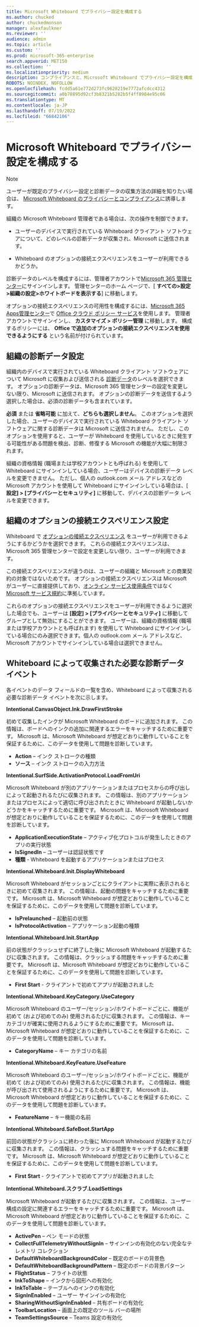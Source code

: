 ```yaml
---
title: Microsoft Whiteboard でプライバシー設定を構成する
ms.author: chucked
author: chuckedmonson
manager: alexfaulkner
ms.reviewer: ''
audience: admin
ms.topic: article
ms.custom: ''
ms.prod: microsoft-365-enterprise
search.appverid: MET150
ms.collection: ''
ms.localizationpriority: medium
description: コンプライアンスと、Microsoft Whiteboard でプライバシー設定を構成する方法について説明します。
ROBOTS: NOINDEX, NOFOLLOW
ms.openlocfilehash: fcdd5a61e772d273fc9620219e7772afcdcc4312
ms.sourcegitcommit: a0b78895d92cf3b8321b5282b5f4ff8984e95c06
ms.translationtype: MT
ms.contentlocale: ja-JP
ms.lasthandoff: 07/19/2022
ms.locfileid: "66842106"
---
```

# <a name="configure-privacy-settings-in-microsoft-whiteboard"></a>Microsoft Whiteboard でプライバシー設定を構成する

>[!NOTE]
> ユーザーが既定のプライバシー設定と診断データの収集方法の詳細を知りたい場合は、 [Microsoft Whiteboard のプライバシーとコンプライアンス](https://support.microsoft.com/office/privacy-and-compliance-ed9f0de9-71be-44c2-837d-e0f448660be1)に誘導します。

組織の Microsoft Whiteboard 管理者である場合は、次の操作を制御できます。

- ユーザーのデバイスで実行されている Whiteboard クライアント ソフトウェアについて、どのレベルの診断データが収集され、Microsoft に送信されます。

- Whiteboard のオプションの接続エクスペリエンスをユーザーが利用できるかどうか。

診断データのレベルを構成するには、管理者アカウントで[Microsoft 365 管理センター](https://docs.microsoft.com/microsoft-365/admin/admin-overview/admin-center-overview?view=o365-worldwide)にサインインします。 管理センターのホーム ページで、[ **すべての>設定>組織の設定>ホワイトボードを表示する**] に移動します。

オプションの接続エクスペリエンスの可用性を構成するには、[Microsoft 365 Apps管理センター](https://config.office.com)で [Office クラウド ポリシー サービス](https://docs.microsoft.com/deployoffice/admincenter/overview-office-cloud-policy-service)を使用します。 管理者アカウントでサインインし、 **カスタマイズ > ポリシー管理** に移動します。 構成するポリシーには、 **Office で追加のオプションの接続エクスペリエンスを使用できるようにする** という名前が付けられています。

## <a name="diagnostic-data-setting-for-your-organization"></a>組織の診断データ設定

組織内のデバイスで実行されている Whiteboard クライアント ソフトウェアについて Microsoft に収集および送信される [診断データ](https://support.microsoft.com/office/privacy-and-compliance-ed9f0de9-71be-44c2-837d-e0f448660be1#diagnostic_data)のレベルを選択できます。 オプションの診断データは、Microsoft 365 管理センターの設定を変更しない限り、Microsoft に送信されます。 オプションの診断データを送信するよう選択した場合は、必須の診断データも含まれています。

**必須** または **省略可能** に加えて、**どちらも選択しません**。 このオプションを選択した場合、ユーザーのデバイスで実行されている Whiteboard クライアント ソフトウェアに関する診断データは Microsoft に送信されません。 ただし、このオプションを使用すると、ユーザーが Whiteboard を使用しているときに発生する可能性がある問題を検出、診断、修復する Microsoft の機能が大幅に制限されます。

組織の資格情報 (職場または学校アカウントとも呼ばれる) を使用して Whiteboard にサインインしている場合、ユーザーはデバイスの診断データ レベルを変更できません。 ただし、個人の outlook.com メール アドレスなどの Microsoft アカウントを使用して Whiteboard にサインインしている場合は、[ **設定] > [プライバシーとセキュリティ]** に移動して、デバイスの診断データ レベルを変更できます。

## <a name="optional-connected-experiences-setting-for-your-organization"></a>組織のオプションの接続エクスペリエンス設定

Whiteboard で [オプションの接続エクスペリエンス](https://support.microsoft.com/office/privacy-and-compliance-ed9f0de9-71be-44c2-837d-e0f448660be1?storagetype=live#optional) をユーザーが利用できるようにするかどうかを選択できます。 これらの接続エクスペリエンスは、Microsoft 365 管理センターで設定を変更しない限り、ユーザーが利用できます。

この接続エクスペリエンスが違うのは、ユーザーの組織と Microsoft との商業契約の対象ではないためです。 オプションの接続エクスペリエンスは Microsoft がユーザーに直接提供しており、[オンライン サービス使用条件](https://www.microsoft.com/licensing/product-licensing/products)ではなく [Microsoft サービス規約](https://www.microsoft.com/servicesagreement)に準拠しています。

これらのオプションの接続エクスペリエンスをユーザーが利用できるように選択した場合でも、ユーザーは **[設定] > [プライバシーとセキュリティ]** に移動してグループとして無効にすることができます。 ユーザーは、組織の資格情報 (職場または学校アカウントとも呼ばれます) を使用して Whiteboard にサインインしている場合にのみ選択できます。個人の outlook.com メール アドレスなど、Microsoft アカウントでサインインしている場合は選択できません。

## <a name="required-diagnostic-data-events-collected-by-whiteboard"></a>Whiteboard によって収集された必要な診断データ イベント

各イベントのデータ フィールドの一覧を含め、Whiteboard によって収集される必要な診断データ イベントを次に示します。

**Intentional.CanvasObject.Ink.DrawFirstStroke**

初めて収集したインクが Microsoft Whiteboard のボードに追加されます。 この情報は、ボードへのインクの追加に関連するエラーをキャッチするために重要です。 Microsoft は、Microsoft Whiteboard が想定どおりに動作していることを保証するために、このデータを使用して問題を診断しています。

- **Action** – インク ストロークの種類
- **ソース** – インク ストロークの入力方法

**Intentional.SurfSide.ActivationProtocol.LoadFromUri**

Microsoft Whiteboard が別のアプリケーションまたはプロセスからの呼び出しによって起動されるたびに収集されます。 この情報は、別のアプリケーションまたはプロセスによって適切に呼び出されたときに Whiteboard が起動しないかどうかをキャッチするために重要です。 Microsoft は、Microsoft Whiteboard が想定どおりに動作していることを保証するために、このデータを使用して問題を診断しています。

- **ApplicationExecutionState** – アクティブ化プロトコルが発生したときのアプリの実行状態
- **IsSignedIn** – ユーザーは認証状態です
- **種類** - Whiteboard を起動するアプリケーションまたはプロセス

**Intentional.Whiteboard.Init.DisplayWhiteboard**

Microsoft Whiteboard がセッションごとにクライアントに実際に表示されるときに初めて収集されます。 この情報は、起動の問題をキャッチするために重要です。 Microsoft は、Microsoft Whiteboard が想定どおりに動作していることを保証するために、このデータを使用して問題を診断しています。

- **IsPrelaunched** – 起動前の状態
- **IsProtocolActivation** – アプリケーション起動の種類

**Intentional.Whiteboard.Init.StartApp**

前の状態がクラッシュせずに終了した後に Microsoft Whiteboard が起動するたびに収集されます。 この情報は、クラッシュする問題をキャッチするために重要です。 Microsoft は、Microsoft Whiteboard が想定どおりに動作していることを保証するために、このデータを使用して問題を診断しています。

- **First Start** - クライアントで初めてアプリが起動されました

**Intentional.Whiteboard.KeyCategory.UseCategory**

Microsoft Whiteboard のユーザー/セッション/ホワイトボードごとに、機能が初めて (および初めてのみ) 使用されるたびに収集されます。 この情報は、キー カテゴリが確実に使用されるようにするために重要です。 Microsoft は、Microsoft Whiteboard が想定どおりに動作していることを保証するために、このデータを使用して問題を診断しています。

- **CategoryName** – キー カテゴリの名前

**Intentional.Whiteboard.KeyFeature.UseFeature**

Microsoft Whiteboard のユーザー/セッション/ホワイトボードごとに、機能が初めて (および初めてのみ) 使用されるたびに収集されます。 この情報は、機能が呼び出されて使用されるようにするために重要です。 Microsoft は、Microsoft Whiteboard が想定どおりに動作していることを保証するために、このデータを使用して問題を診断しています。

- **FeatureName** – キー機能の名前

**Intentional.Whiteboard.SafeBoot.StartApp**

前回の状態がクラッシュに終わった後に Microsoft Whiteboard が起動するたびに収集されます。 この情報は、クラッシュする問題をキャッチするために重要です。 Microsoft は、Microsoft Whiteboard が想定どおりに動作していることを保証するために、このデータを使用して問題を診断しています。

- **First Start** - クライアントで初めてアプリが起動されました

**Intentional.Whiteboard.スクラブ.LoadSettings**

Microsoft Whiteboard が起動するたびに収集されます。 この情報は、ユーザー構成の設定に関連するエラーをキャッチするために重要です。 Microsoft は、Microsoft Whiteboard が想定どおりに動作していることを保証するために、このデータを使用して問題を診断しています。

- **ActivePen** – ペン モードの状態
- **CollectFullTelemetryWithoutSignIn** – サインインの有効化のない完全なテレメトリ コレクション
- **DefaultWhiteboardBackgroundColor** – 既定のボードの背景色
- **DefaultWhiteboardBackgroundPattern** – 既定のボードの背景パターン
- **FlightStatus** – フライトの状態
- **InkToShape** – インクから図形への有効化
- **InkToTable** – テーブルへのインクの有効化
- **SignInEnabled** – ユーザー サインインの有効化
- **SharingWithoutSignInEnabled** – 共有ボードの有効化
- **ToolbarLocation** – 画面上の既定のツール バーの場所
- **TeamSettingsSource** – Teams 設定の有効化
